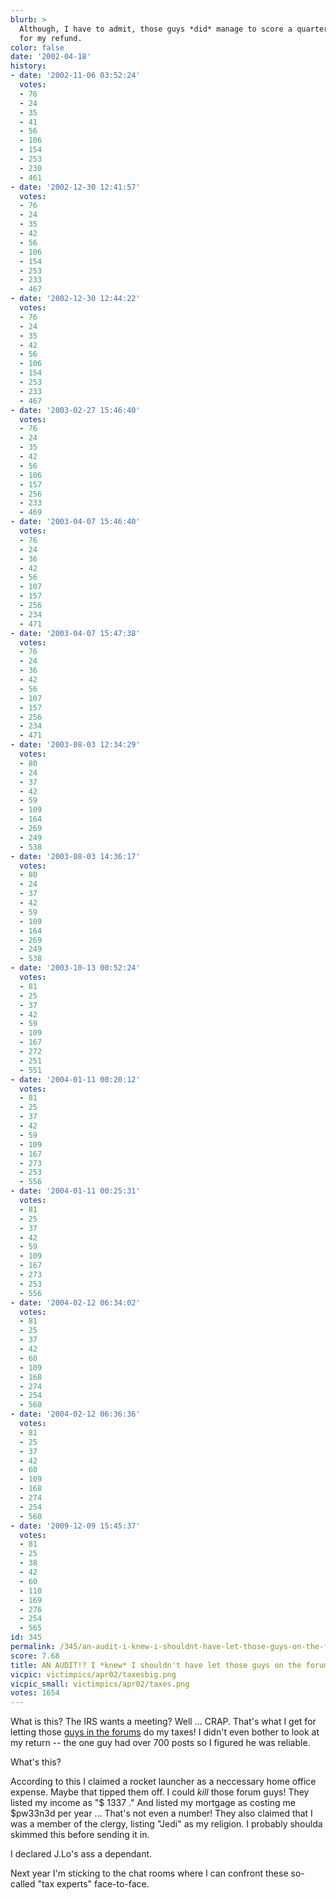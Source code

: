 ```yaml
---
blurb: >
  Although, I have to admit, those guys *did* manage to score a quarter of a million
  for my refund.
color: false
date: '2002-04-18'
history:
- date: '2002-11-06 03:52:24'
  votes:
  - 76
  - 24
  - 35
  - 41
  - 56
  - 106
  - 154
  - 253
  - 230
  - 461
- date: '2002-12-30 12:41:57'
  votes:
  - 76
  - 24
  - 35
  - 42
  - 56
  - 106
  - 154
  - 253
  - 233
  - 467
- date: '2002-12-30 12:44:22'
  votes:
  - 76
  - 24
  - 35
  - 42
  - 56
  - 106
  - 154
  - 253
  - 233
  - 467
- date: '2003-02-27 15:46:40'
  votes:
  - 76
  - 24
  - 35
  - 42
  - 56
  - 106
  - 157
  - 256
  - 233
  - 469
- date: '2003-04-07 15:46:40'
  votes:
  - 76
  - 24
  - 36
  - 42
  - 56
  - 107
  - 157
  - 256
  - 234
  - 471
- date: '2003-04-07 15:47:38'
  votes:
  - 76
  - 24
  - 36
  - 42
  - 56
  - 107
  - 157
  - 256
  - 234
  - 471
- date: '2003-08-03 12:34:29'
  votes:
  - 80
  - 24
  - 37
  - 42
  - 59
  - 109
  - 164
  - 269
  - 249
  - 538
- date: '2003-08-03 14:36:17'
  votes:
  - 80
  - 24
  - 37
  - 42
  - 59
  - 109
  - 164
  - 269
  - 249
  - 538
- date: '2003-10-13 00:52:24'
  votes:
  - 81
  - 25
  - 37
  - 42
  - 59
  - 109
  - 167
  - 272
  - 251
  - 551
- date: '2004-01-11 00:20:12'
  votes:
  - 81
  - 25
  - 37
  - 42
  - 59
  - 109
  - 167
  - 273
  - 253
  - 556
- date: '2004-01-11 00:25:31'
  votes:
  - 81
  - 25
  - 37
  - 42
  - 59
  - 109
  - 167
  - 273
  - 253
  - 556
- date: '2004-02-12 06:34:02'
  votes:
  - 81
  - 25
  - 37
  - 42
  - 60
  - 109
  - 168
  - 274
  - 254
  - 560
- date: '2004-02-12 06:36:36'
  votes:
  - 81
  - 25
  - 37
  - 42
  - 60
  - 109
  - 168
  - 274
  - 254
  - 560
- date: '2009-12-09 15:45:37'
  votes:
  - 81
  - 25
  - 38
  - 42
  - 60
  - 110
  - 169
  - 276
  - 254
  - 565
id: 345
permalink: /345/an-audit-i-knew-i-shouldnt-have-let-those-guys-on-the-forums-do-my-taxes/
score: 7.68
title: AN AUDIT!? I *knew* I shouldn't have let those guys on the forums do my taxes!
vicpic: victimpics/apr02/taxesbig.png
vicpic_small: victimpics/apr02/taxes.png
votes: 1654
---
```


What is this? The IRS wants a meeting? Well ... CRAP. That's what I get
for letting those [guys in the
forums](https://web.archive.org/web/20020418000000/http://www.forumplanet.com/gamespy)
do my taxes! I didn't even bother to look at my return -- the one guy
had over 700 posts so I figured he was reliable.

What's this?

According to this I claimed a rocket launcher as a neccessary home
office expense. Maybe that tipped them off. I could *kill* those forum
guys! They listed my income as "$ 1337 ." And listed my mortgage as
costing me $pw33n3d per year ... That's not even a number! They also
claimed that I was a member of the clergy, listing "Jedi" as my
religion. I probably shoulda skimmed this before sending it in.

I declared J.Lo's ass a dependant.

Next year I'm sticking to the chat rooms where I can confront these
so-called "tax experts" face-to-face.